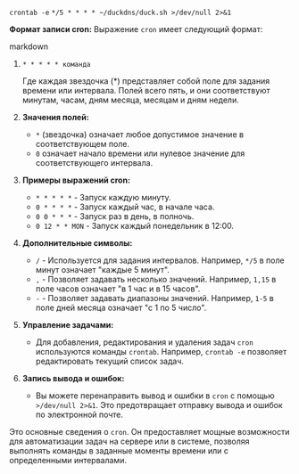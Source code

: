 `crontab -e`
`*/5 * * * * ~/duckdns/duck.sh >/dev/null 2>&1`

**Формат записи cron:** Выражение `cron` имеет следующий формат:

markdown

1. `* * * * * команда`
    
    Где каждая звездочка (*) представляет собой поле для задания времени или интервала. Полей всего пять, и они соответствуют минутам, часам, дням месяца, месяцам и дням недели.
    
2. **Значения полей:**
    
    - `*` (звездочка) означает любое допустимое значение в соответствующем поле.
    - `0` означает начало времени или нулевое значение для соответствующего интервала.
3. **Примеры выражений cron:**
    
    - `* * * * *` - Запуск каждую минуту.
    - `0 * * * *` - Запуск каждый час, в начале часа.
    - `0 0 * * *` - Запуск раз в день, в полночь.
    - `0 12 * * MON` - Запуск каждый понедельник в 12:00.
4. **Дополнительные символы:**
    
    - `/` - Используется для задания интервалов. Например, `*/5` в поле минут означает "каждые 5 минут".
    - `,` - Позволяет задавать несколько значений. Например, `1,15` в поле часов означает "в 1 час и в 15 часов".
    - `-` - Позволяет задавать диапазоны значений. Например, `1-5` в поле дней месяца означает "с 1 по 5 число".
5. **Управление задачами:**
    
    - Для добавления, редактирования и удаления задач `cron` используются команды `crontab`. Например, `crontab -e` позволяет редактировать текущий список задач.
6. **Запись вывода и ошибок:**
    
    - Вы можете перенаправить вывод и ошибки в `cron` с помощью `>/dev/null 2>&1`. Это предотвращает отправку вывода и ошибок по электронной почте.

Это основные сведения о `cron`. Он предоставляет мощные возможности для автоматизации задач на сервере или в системе, позволяя выполнять команды в заданные моменты времени или с определенными интервалами.